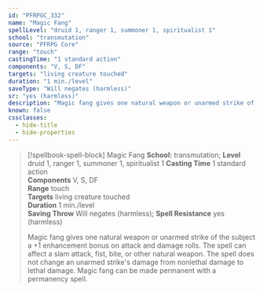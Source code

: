 ```yaml
---
id: "PFRPGC_332"
name: "Magic Fang"
spellLevel: "druid 1, ranger 1, summoner 1, spiritualist 1"
school: "transmutation"
source: "PFRPG Core"
range: "touch"
castingTime: "1 standard action"
components: "V, S, DF"
targets: "living creature touched"
duration: "1 min./level"
saveType: "Will negates (harmless)"
sr: "yes (harmless)"
description: "Magic fang gives one natural weapon or unarmed strike of the subject a +1 enhancement bonus on attack and damage rolls. The spell can affect a slam attack, fist, bite, or other natural weapon.  The spell does not change an unarmed strike's damage from nonlethal damage to lethal damage.  Magic fang can be made permanent with a permanency spell."
known: false
cssclasses:
  - hide-title
  - hide-properties
---
```


> [!spellbook-spell-block] Magic Fang
> **School:** transmutation; **Level** druid 1, ranger 1, summoner 1, spiritualist 1
> **Casting Time** 1 standard action  
> **Components** V, S, DF  
> **Range** touch  
> **Targets** living creature touched  
> **Duration** 1 min./level  
> **Saving Throw** Will negates (harmless); **Spell Resistance** yes (harmless)
> 
> Magic fang gives one natural weapon or unarmed strike of the subject a +1 enhancement bonus on attack and damage rolls. The spell can affect a slam attack, fist, bite, or other natural weapon.  The spell does not change an unarmed strike's damage from nonlethal damage to lethal damage.  Magic fang can be made permanent with a permanency spell.